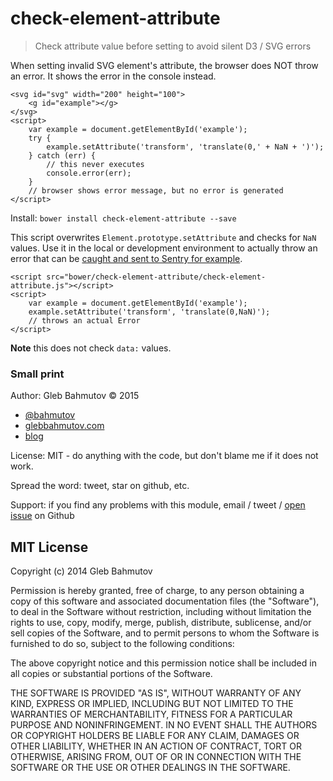 # check-element-attribute

> Check attribute value before setting to avoid silent D3 / SVG errors

When setting invalid SVG element's attribute, the browser does NOT throw an error. 
It shows the error in the console instead.

    <svg id="svg" width="200" height="100">
        <g id="example"></g>
    </svg>
    <script>
        var example = document.getElementById('example');
        try {
            example.setAttribute('transform', 'translate(0,' + NaN + ')');
        } catch (err) {
            // this never executes
            console.error(err);
        }
        // browser shows error message, but no error is generated
    </script>

Install: `bower install check-element-attribute --save`

This script overwrites `Element.prototype.setAttribute` and checks for `NaN` values. Use it in the local
or development environment to actually throw an error that can be 
[caught and sent to Sentry for example](http://bahmutov.calepin.co/know-unknown-unknowns-with-sentry.html).

    <script src="bower/check-element-attribute/check-element-attribute.js"></script>
    <script>
        var example = document.getElementById('example');
        example.setAttribute('transform', 'translate(0,NaN)');
        // throws an actual Error
    </script>

**Note** this does not check `data:` values.

### Small print

Author: Gleb Bahmutov &copy; 2015

* [@bahmutov](https://twitter.com/bahmutov)
* [glebbahmutov.com](http://glebbahmutov.com)
* [blog](http://glebbahmutov.com/blog/)

License: MIT - do anything with the code, but don't blame me if it does not work.

Spread the word: tweet, star on github, etc.

Support: if you find any problems with this module, email / tweet /
[open issue](https://github.com/bahmutov/check-element-attribute/issues?state=open) on Github

## MIT License

Copyright (c) 2014 Gleb Bahmutov

Permission is hereby granted, free of charge, to any person
obtaining a copy of this software and associated documentation
files (the "Software"), to deal in the Software without
restriction, including without limitation the rights to use,
copy, modify, merge, publish, distribute, sublicense, and/or sell
copies of the Software, and to permit persons to whom the
Software is furnished to do so, subject to the following
conditions:

The above copyright notice and this permission notice shall be
included in all copies or substantial portions of the Software.

THE SOFTWARE IS PROVIDED "AS IS", WITHOUT WARRANTY OF ANY KIND,
EXPRESS OR IMPLIED, INCLUDING BUT NOT LIMITED TO THE WARRANTIES
OF MERCHANTABILITY, FITNESS FOR A PARTICULAR PURPOSE AND
NONINFRINGEMENT. IN NO EVENT SHALL THE AUTHORS OR COPYRIGHT
HOLDERS BE LIABLE FOR ANY CLAIM, DAMAGES OR OTHER LIABILITY,
WHETHER IN AN ACTION OF CONTRACT, TORT OR OTHERWISE, ARISING
FROM, OUT OF OR IN CONNECTION WITH THE SOFTWARE OR THE USE OR
OTHER DEALINGS IN THE SOFTWARE.
